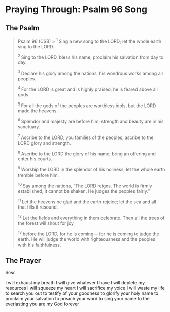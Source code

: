 # Praying Through: Psalm 96 Song

## The Psalm

>Psalm 96 (CSB)  >
><sup> 1  </sup>Sing a new song to the LORD; let the whole earth sing to the LORD. 
>
><sup> 2  </sup>Sing to the LORD, bless his name; proclaim his salvation from day to day. 
>
><sup> 3  </sup>Declare his glory among the nations, his wondrous works among all peoples. 
>
><sup> 4  </sup>For the LORD is great and is highly praised; he is feared above all gods. 
>
><sup> 5  </sup>For all the gods of the peoples are worthless idols, but the LORD made the heavens. 
>
><sup> 6  </sup>Splendor and majesty are before him; strength and beauty are in his sanctuary. 
>
><sup> 7  </sup>Ascribe to the LORD, you families of the peoples, ascribe to the LORD glory and strength. 
>
><sup> 8  </sup>Ascribe to the LORD the glory of his name; bring an offering and enter his courts. 
>
><sup> 9  </sup>Worship the LORD in the splendor of his holiness; let the whole earth tremble before him. 
>
><sup> 10  </sup>Say among the nations, “The LORD reigns. The world is firmly established; it cannot be shaken. He judges the peoples fairly.” 
>
><sup> 11  </sup>Let the heavens be glad and the earth rejoice; let the sea and all that fills it resound. 
>
><sup> 12  </sup>Let the fields and everything in them celebrate. Then all the trees of the forest will shout for joy 
>
><sup> 13  </sup>before the LORD, for he is coming— for he is coming to judge the earth. He will judge the world with righteousness and the peoples with his faithfulness.

## The Prayer

<div style="font-variant: small-caps;">
Song
</div>


I will exhaust my breath
  I will give whatever I have
  I will deplete my resources
  I will squeeze my heart
  I will sacrifice my voice
  I will waste my life
  to search you out
  to testify of your goodness
  to glorify your holy name
  to proclaim your salvation
  to preach your word
  to sing your name
  to the everlasting
  you are my God
  forever
